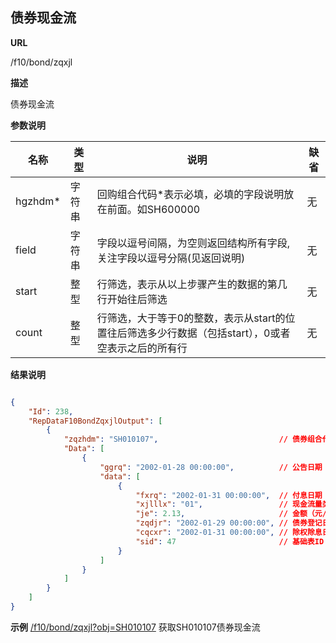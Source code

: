 
## 债券现金流    

**URL**

/f10/bond/zqxjl

**描述**

债券现金流    

**参数说明**

|名称|类型|说明|缺省|
| -------- | -------- | -------- | -------- |
|hgzhdm\*|字符串|回购组合代码\*表示必填，必填的字段说明放在前面。如SH600000|无|
|field|字符串|字段以逗号间隔，为空则返回结构所有字段,关注字段以逗号分隔(见返回说明)|无|
|start|整型|行筛选，表示从以上步骤产生的数据的第几行开始往后筛选|无|
|count|整型|行筛选，大于等于0的整数，表示从start的位置往后筛选多少行数据（包括start），0或者空表示之后的所有行|无|


**结果说明**

```json

{
	"Id": 238,
    "RepDataF10BondZqxjlOutput": [
        {
            "zqzhdm": "SH010107",							// 债券组合代码  varchar(15)
            "Data": [
                {
                    "ggrq": "2002-01-28 00:00:00",			// 公告日期  datetime
                    "data": [
                        {
                            "fxrq": "2002-01-31 00:00:00",	// 付息日期  datetime
                            "xjlllx": "01",					// 现金流量类型  varchar(2)
                            "je": 2.13,						// 金额（元/每百元）  numeric(19,4)
                            "zqdjr": "2002-01-29 00:00:00",	// 债券登记日  datetime  
                            "cqcxr": "2002-01-31 00:00:00",	// 除权除息日  datetime
                            "sid": 47						// 基础表ID  int  
                        }
                    ]
                }
        	]
    	}
	]
}
```

**示例**
[/f10/bond/zqxjl?obj=SH010107]($APIHOST$/f10/bond/zqxjl?obj=SH010107)
获取SH010107债券现金流
